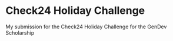 # Check24 Holiday Challenge
My submission for the Check24 Holiday Challenge for the GenDev Scholarship
